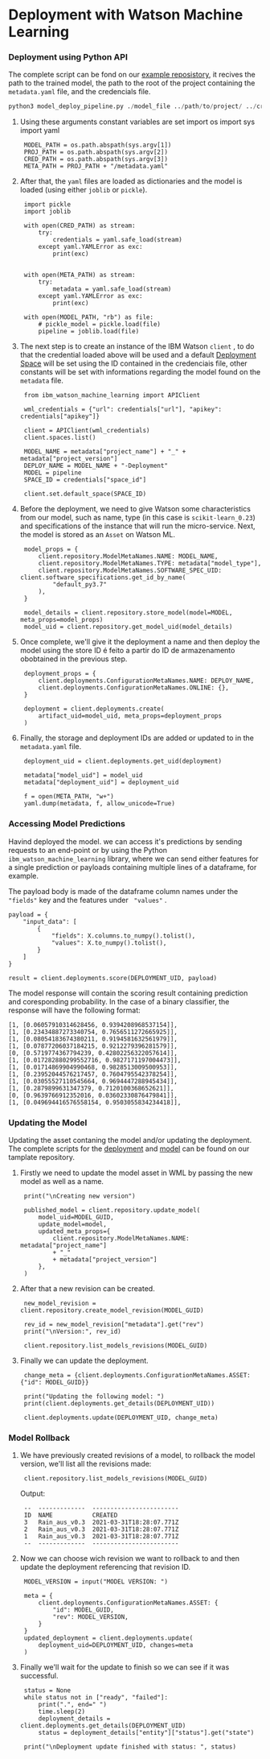 # Deployment with Watson Machine Learning


### Deployment using Python API  

The complete script can be fond on our [example reposistory](https://github.com/MLOPsStudyGroup/dvc-gitactions/blob/master/src/scripts/Pipelines/model_deploy_pipeline.py), it recives the path to the trained model, the path to the root of the project containing the ```metadata.yaml``` file, and the credencials file.

```python
python3 model_deploy_pipeline.py ./model_file ../path/to/project/ ../credentials.yaml
```

1. Using these arguments constant variables are set
        import os
        import sys
        import yaml

        MODEL_PATH = os.path.abspath(sys.argv[1])
        PROJ_PATH = os.path.abspath(sys.argv[2])
        CRED_PATH = os.path.abspath(sys.argv[3])
        META_PATH = PROJ_PATH + "/metadata.yaml"

2. After that, the ```yaml``` files are loaded as dictionaries and the model is loaded (using either ```joblib``` or ```pickle```).

        import pickle
        import joblib

        with open(CRED_PATH) as stream:
            try:
                credentials = yaml.safe_load(stream)
            except yaml.YAMLError as exc:
                print(exc)


        with open(META_PATH) as stream:
            try:
                metadata = yaml.safe_load(stream)
            except yaml.YAMLError as exc:
                print(exc)

        with open(MODEL_PATH, "rb") as file:
            # pickle_model = pickle.load(file)
            pipeline = joblib.load(file)

3. The next step is to create an instance of the IBM Watson ```client``` , to do that the credential loaded above will be used and a default [Deployment Space](paginaDoDeploySpace) will be set using the ID contained in the credenciais file, other constants will be set with informations regarding the model found on the ```metadata``` file.

        from ibm_watson_machine_learning import APIClient

        wml_credentials = {"url": credentials["url"], "apikey": credentials["apikey"]}

        client = APIClient(wml_credentials)
        client.spaces.list()

        MODEL_NAME = metadata["project_name"] + "_" + metadata["project_version"]
        DEPLOY_NAME = MODEL_NAME + "-Deployment"
        MODEL = pipeline
        SPACE_ID = credentials["space_id"]

        client.set.default_space(SPACE_ID)

4. Before the deployment, we need to give Watson some characteristics from our model, such as name, type (in this case is  ```scikit-learn_0.23```) and specifications of the instance that will run the micro-service. Next, the model is stored as an ```Asset``` on Watson ML.

        model_props = {
            client.repository.ModelMetaNames.NAME: MODEL_NAME,
            client.repository.ModelMetaNames.TYPE: metadata["model_type"],
            client.repository.ModelMetaNames.SOFTWARE_SPEC_UID: client.software_specifications.get_id_by_name(
                "default_py3.7"
            ),
        }

        model_details = client.repository.store_model(model=MODEL, meta_props=model_props)
        model_uid = client.repository.get_model_uid(model_details)

5. Once complete, we'll give it the deployment a name and then deploy the model using the store ID é feito a partir do ID de armazenamento obobtained in the previous step.

        deployment_props = {
            client.deployments.ConfigurationMetaNames.NAME: DEPLOY_NAME,
            client.deployments.ConfigurationMetaNames.ONLINE: {},
        }

        deployment = client.deployments.create(
            artifact_uid=model_uid, meta_props=deployment_props
        )

6. Finally, the storage and deployment IDs are added or updated to in the ```metadata.yaml``` file.

        deployment_uid = client.deployments.get_uid(deployment)

        metadata["model_uid"] = model_uid
        metadata["deployment_uid"] = deployment_uid

        f = open(META_PATH, "w+")
        yaml.dump(metadata, f, allow_unicode=True)

### Accessing Model Predictions

Havind deployed the model. we can access it's predictions by sending requests to an end-point or by using the Python ```ibm_watson_machine_learning``` library, where we can send either features for a single prediction or payloads containing multiple lines of a dataframe, for example.

The payload body is made of the dataframe column names under the ```"fields"``` key and the features under ``` "values"``` .

    payload = {
        "input_data": [
            {
                "fields": X.columns.to_numpy().tolist(),
                "values": X.to_numpy().tolist(),
            }
        ]
    }

    result = client.deployments.score(DEPLOYMENT_UID, payload)

The model response will contain the scoring result containing prediction and coresponding probability. In the case of a binary classifier, the response will have the following format:

    [1, [0.06057910314628456, 0.9394208968537154]],
    [1, [0.23434887273340754, 0.7656511272665925]],
    [1, [0.08054183674380211, 0.9194581632561979]],
    [1, [0.07877206037184215, 0.9212279396281579]],
    [0, [0.5719774367794239, 0.42802256322057614]],
    [1, [0.017282880299552716, 0.9827171197004473]],
    [1, [0.01714869904990468, 0.9828513009500953]],
    [1, [0.23952044576217457, 0.7604795542378254]],
    [1, [0.03055527110545664, 0.9694447288945434]],
    [1, [0.2879899631347379, 0.7120100368652621]],
    [0, [0.9639766912352016, 0.03602330876479841]],
    [1, [0.049694416576558154, 0.9503055834234418]],


### Updating the Model
Updating the asset contaning the model and/or updating the deployment. The complete scripts for the [deployment](https://github.com/MLOPsStudyGroup/dvc-gitactions/blob/master/src/scripts/Pipelines/model_update_deployment_pipeline.py) and [model](https://github.com/MLOPsStudyGroup/dvc-gitactions/blob/master/src/scripts/Pipelines/model_update_pipeline.py) can be found on our tamplate repository.

1. Firstly we need to update the model asset in WML by passing the new model as well as a name.


        print("\nCreating new version")

        published_model = client.repository.update_model(
            model_uid=MODEL_GUID,
            update_model=model,
            updated_meta_props={
                client.repository.ModelMetaNames.NAME: metadata["project_name"]
                + "_"
                + metadata["project_version"]
            },
        )

2. After that a new revision can be created.

        new_model_revision = client.repository.create_model_revision(MODEL_GUID)

        rev_id = new_model_revision["metadata"].get("rev")
        print("\nVersion:", rev_id)

        client.repository.list_models_revisions(MODEL_GUID)

3. Finally we can update the deployment.

        change_meta = {client.deployments.ConfigurationMetaNames.ASSET: {"id": MODEL_GUID}}

        print("Updating the following model: ")
        print(client.deployments.get_details(DEPLOYMENT_UID))

        client.deployments.update(DEPLOYMENT_UID, change_meta)


### Model Rollback
1. We have previously created revisions of a model, to rollback the model version, we'll list all the revisions made:

        client.repository.list_models_revisions(MODEL_GUID)

    Output:

        --  -------------  ------------------------
        ID  NAME           CREATED
        3   Rain_aus_v0.3  2021-03-31T18:28:07.771Z
        2   Rain_aus_v0.3  2021-03-31T18:28:07.771Z
        1   Rain_aus_v0.3  2021-03-31T18:28:07.771Z
        --  -------------  ------------------------

2. Now we can choose wich revision we want to rollback to and then update the deployment referencing that revision ID.

        MODEL_VERSION = input("MODEL VERSION: ")

        meta = {
            client.deployments.ConfigurationMetaNames.ASSET: {
                "id": MODEL_GUID,
                "rev": MODEL_VERSION,
            }
        }
        updated_deployment = client.deployments.update(
            deployment_uid=DEPLOYMENT_UID, changes=meta
        )

3. Finally we'll wait for the update to finish so we can see if it was successful.

        status = None
        while status not in ["ready", "failed"]:
            print(".", end=" ")
            time.sleep(2)
            deployment_details = client.deployments.get_details(DEPLOYMENT_UID)
            status = deployment_details["entity"]["status"].get("state")

        print("\nDeployment update finished with status: ", status)
